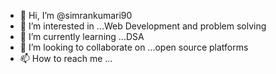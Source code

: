 - 👋 Hi, I’m @simrankumari90
- 👀 I’m interested in ...Web Development and problem solving
- 🌱 I’m currently learning ...DSA 
- 💞️ I’m looking to collaborate on ...open source platforms
- 📫 How to reach me ...

<!---
simrankumari90/simrankumari90 is a ✨ special ✨ repository because its `README.md` (this file) appears on your GitHub profile.
You can click the Preview link to take a look at your changes.
--->
